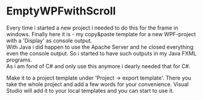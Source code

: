 # EmptyWPFwithScroll
Every time i started a new project i needed to do this for the frame in windows. Finally here it is - my copy&paste template for a new WPF-project with a 'Display' as console output.  
With Java i did happen to use the Apache Server and he closed everything even the console output. So i started to have such outputs in my Java FXML programs.  
As i am fond of C# and only use this anymore i dearly needed that for C#.  


Make it to a project template under 'Project -> export template'. There you take the whole project and add a few words for your convenience. Visual Studio will add it to your local templates and you can start to use it.
